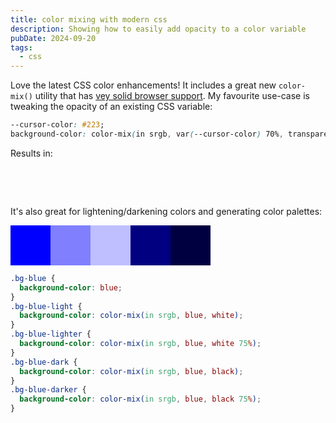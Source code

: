 ```yaml
---
title: color mixing with modern css
description: Showing how to easily add opacity to a color variable
pubDate: 2024-09-20
tags:
  - css
---
```


Love the latest CSS color enhancements! It includes a great new `color-mix()` utility that has [vey solid browser support](https://caniuse.com/?search=color-mix).
My favourite use-case is tweaking the opacity of an existing CSS variable:

```css
--cursor-color: #223;
background-color: color-mix(in srgb, var(--cursor-color) 70%, transparent);
```

Results in:

<style>
.color-mix-example {
  display: flex;
  align-items: center;
  gap: 16px;
}
.color-mix-example div {
  background-color: var(--code-color);
  border-radius: 50%;
  height: 3rem;
  width: 3rem;
}
.color-mix-example .--mixed {
  background-color: color-mix(in srgb, var(--code-color) 30%, transparent);
}
</style>
<div class="color-mix-example">
  <div></div>
  <div class="--mixed"></div>
</div>

It's also great for lightening/darkening colors and generating color palettes:

<style>
.color-mix-palette {
  display: flex;
  align-items: center;
}
.color-mix-palette div {
  width: 4rem;
  height: 4rem
}
.bg-blue {
  background-color: blue;
}
.bg-blue-light {
  background-color: color-mix(in srgb, blue, white);
}
.bg-blue-lighter {
  background-color: color-mix(in srgb, blue, white 75%);
}
.bg-blue-dark {
  background-color: color-mix(in srgb, blue, black);
}
.bg-blue-darker {
  background-color: color-mix(in srgb, blue, black 75%);
}
</style>

<div class="color-mix-palette">
  <div class="bg-blue"></div>
  <div class="bg-blue-light"></div>
  <div class="bg-blue-lighter"></div>
  <div class="bg-blue-dark"></div>
  <div class="bg-blue-darker"></div>
</div>

```css
.bg-blue {
  background-color: blue;
}
.bg-blue-light {
  background-color: color-mix(in srgb, blue, white);
}
.bg-blue-lighter {
  background-color: color-mix(in srgb, blue, white 75%);
}
.bg-blue-dark {
  background-color: color-mix(in srgb, blue, black);
}
.bg-blue-darker {
  background-color: color-mix(in srgb, blue, black 75%);
}
```